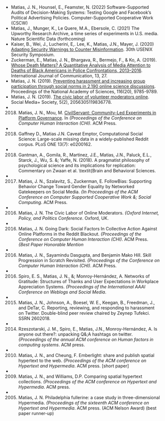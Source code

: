 * Matias, J. N., Hounsel, E., Feamster, N. (2022) Software-Supported Audits of Decision-Making Systems: Testing Google and Facebook’s Political Advertising Policies. Computer-Supported Cooperative Work (CSCW)
* Matias, J., Munger, K., Le Quere, M.A., Ebersole, C. (2021) The Upworthy Research       Archive, a time series of experiments in U.S. media. Nature Scientific Data (forthcoming)
* Kaiser, B., Wei, J., Lucherini, E,. Lee, K., Matias, J.N., Mayer, J. (2020) [Adapting Security Warnings to Counter Misinformation](https://www.usenix.org/conference/usenixsecurity21/presentation/kaiser). 30th USENIX Security Symposium.
* Zuckerman, E., Matias, J. N., Bhargava, R., Bermejo, F., & Ko, A. (2019). [Whose Death  Matters? A Quantitative Analysis of Media Attention to Deaths of Black Americans in       Police Confrontations, 2013–2016](https://ijoc.org/index.php/ijoc/article/view/8782).     International Journal of Communication, 13, 27.
* Matias, J. N. (2019). [Preventing harassment and increasing group participation through social norms in 2,190 online science discussions](/media/JNM-Preventing-Harassment-PNAS-2019.pdf). Proceedings of the National Academy of Sciences, 116(20), 9785-9789.
* Matias, J. N. (2019). [The civic labor of volunteer moderators online](https://journals.sagepub.com/doi/full/10.1177/2056305119836778). Social Media+ Society, 5(2), 2056305119836778.
* 2018. Matias, J. N., Mou, M.   [CivilServant: Community-Led Experiments in Platform Governance](https://natematias.com/media/Community_Led_Experiments-CHI_2018.pdf). In <em>{Proceedings of the Conference on Computer Human Interaction (CHI)</em>. ACM Press.
* 2018. Gaffney D., Matias J.N. Caveat Emptor, Computational Social Science: Large-scale missing data in a widely-published Reddit corpus. PLoS ONE 13(7): e0200162.
* 2018. Gantman, A., Gomila, R., Martinez, J.E., Matias, J.N., Paluck, E.L., Starck, J., Wu, S. &; Yaffe, N. (2018). A pragmatist philosophy of psychological science and its implications for replication: Commentary on Zwaan et al. \textit{Brain and Behavioral Sciences</em>.
* 2017. Matias, J. N., Szalavitz, S., Zuckerman, E.  FollowBias: Supporting Behavior Change Toward Gender Equality by Networked Gatekeepers on Social Media. <em>{In Proceedings of the ACM Conference on Computer Supported Cooperative Work &; Social Computing</em>. ACM Press.
* 2016. Matias, J. N. The Civic Labor of Online Moderators. <em>{Oxford Internet, Policy, and Politics Conference</em>. Oxford, UK.
* 2016. Matias, J. N. Going Dark: Social Factors In Collective Action Against Online Platforms in the Reddit Blackout. <em>{Proceedings of the Conference on Computer Human Interaction (CHI)</em>. ACM Press. <em>{Best Paper Honorable Mention</em>
* 2016. Matias, J. N., Sayamindu Dasgupta, and Benjamin Mako Hill. Skill Progression in Scratch Revisited. <em>{Proceedings of the Conference on Computer Human Interaction (CHI)</em>. ACM Press.
* 2016. Spiro, E. S., Matias, J. N., &; Monroy-Hernández, A. Networks of Gratitude: Structures of Thanks and User Expectations in Workplace Appreciation Systems. <em>{Proceedings of the International AAAI Conference on Weblogs and Social Media</em>.
* 2015. Matias, J. N., Johnson, A., Boesel, W. E., Keegan, B., Freedman, J., and DeTar, C. Reporting, reviewing, and responding to harassment on Twitter. Double-blind peer review chaired by Zeynep Tufekci. SSRN 2602018.
* 2014. Rzeszotarski, J. M., Spiro, E., Matias, J.N., Monroy-Hernández, A. Is anyone out there?: unpacking Q&;A hashtags on twitter. <em>{Proceedings of the annual ACM conference on Human factors in computing systems</em>. ACM press.
* 2010. Matias, J. N., and Cheung, F. Emberlight: share and publish spatial hypertext to the web. <em>{Proceedings of the ACM conference on Hypertext and Hypermedia</em>. ACM press. [short paper]
* 2009. Matias, J. N., and Williams, D.P. Comparing spatial hypertext collections. <em>{Proceedings of the ACM conference on Hypertext and Hypermedia</em>. ACM press.
* 2005. Matias, J. N. Philadelphia fullerine: a case study in three-dimensional Hypermedia. <em>{Proceedings of the sixteenth ACM conference on Hypertext and Hypermedia</em>. ACM press. (ACM Nelson Award) (best paper runner-up)

